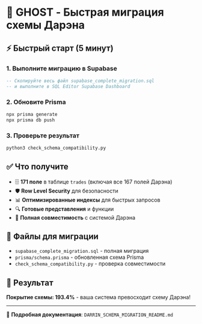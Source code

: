 # 🚀 GHOST - Быстрая миграция схемы Дарэна

## ⚡ Быстрый старт (5 минут)

### 1. Выполните миграцию в Supabase
```sql
-- Скопируйте весь файл supabase_complete_migration.sql
-- и выполните в SQL Editor Supabase Dashboard
```

### 2. Обновите Prisma
```bash
npx prisma generate
npx prisma db push
```

### 3. Проверьте результат
```bash
python3 check_schema_compatibility.py
```

## ✅ Что получите

- 🗄️ **171 поле** в таблице `trades` (включая все 167 полей Дарэна)
- 🛡️ **Row Level Security** для безопасности
- 📊 **Оптимизированные индексы** для быстрых запросов
- 🔍 **Готовые представления** и функции
- 🚀 **Полная совместимость** с системой Дарэна

## 📁 Файлы для миграции

- `supabase_complete_migration.sql` - полная миграция
- `prisma/schema.prisma` - обновленная схема Prisma
- `check_schema_compatibility.py` - проверка совместимости

## 🎯 Результат

**Покрытие схемы: 193.4%** - ваша система превосходит схему Дарэна!

---

📖 **Подробная документация**: `DARRIN_SCHEMA_MIGRATION_README.md`
